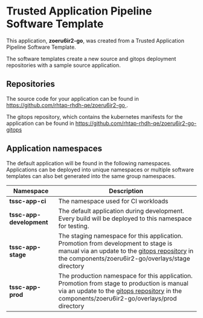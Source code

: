 # Trusted Application Pipeline Software Template

This application, **zoeru6ir2-go**, was created from a Trusted Application Pipeline Software Template.

The software templates create a new source and gitops deployment repositories with a sample source application. 

## Repositories

The source code for your application can be found in [https://github.com/rhtap-rhdh-qe/zoeru6ir2-go ](https://github.com/rhtap-rhdh-qe/zoeru6ir2-go ).
 
The gitops repository, which contains the kubernetes manifests for the application can be found in 
[https://github.com/rhtap-rhdh-qe/zoeru6ir2-go-gitops ](https://github.com/rhtap-rhdh-qe/zoeru6ir2-go-gitops ) 

## Application namespaces 

The default application will be found in the following namespaces. Applications can be deployed into unique namespaces or multiple software templates can also bet generated into the same group namespaces.  

|  Namespace   |  Description   |  
| -------- | -------- |
| **tssc-app-ci** | The namespace used for CI workloads |
| **tssc-app-development** | The default application during development. Every build will be deployed to this namespace for testing. |
| **tssc-app-stage** | The staging namespace for this application. Promotion from development to stage is manual via an update to the [gitops repository](https://github.com/rhtap-rhdh-qe/zoeru6ir2-go-gitops ) in the components/zoeru6ir2-go/overlays/stage directory |
| **tssc-app-prod** | The production namespace for this application. Promotion from stage to production is manual via an update to the [gitops repository](https://github.com/rhtap-rhdh-qe/zoeru6ir2-go-gitops ) in the components/zoeru6ir2-go/overlays/prod directory |